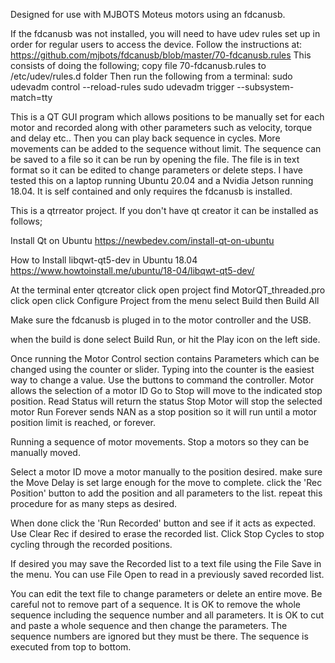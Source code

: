 
Designed for use with MJBOTS Moteus motors using an fdcanusb.

If the fdcanusb was not installed, you will need to have udev rules set up in order for regular users to access the device. Follow the instructions at: https://github.com/mjbots/fdcanusb/blob/master/70-fdcanusb.rules
This consists of doing the following;
copy file 70-fdcanusb.rules to /etc/udev/rules.d folder
 Then run the following from a terminal:
sudo udevadm control --reload-rules
sudo udevadm trigger --subsystem-match=tty

This is a QT GUI program which allows positions to be manually set for each motor and recorded along with other parameters such as velocity, torque and delay etc.. Then you can play back sequence in cycles. More movements can be added to the sequence without limit.
The sequence can be saved to a file so it can be run by opening the file.
The file is in text format so it can be edited to change parameters or delete steps.
I have tested this on a laptop running Ubuntu 20.04 and a Nvidia Jetson running 18.04. It is self contained and only requires the fdcanusb is installed.

This is a qtrreator project. If you don't have qt creator it can be installed as follows;

Install Qt on Ubuntu
https://newbedev.com/install-qt-on-ubuntu

How to Install libqwt-qt5-dev in Ubuntu 18.04
https://www.howtoinstall.me/ubuntu/18-04/libqwt-qt5-dev/

At the terminal enter
qtcreator
click open project
find MotorQT_threaded.pro
click open
click Configure Project
from the menu select Build then Build All

Make sure the fdcanusb is pluged in to the motor controller and the USB.

when the build is done
select Build Run, or hit the Play icon on the left side.

Once running the Motor Control section contains Parameters which can be changed using the counter or slider. Typing into the counter is the easiest way to change a value.
Use the buttons to command the controller.
Motor allows the selection of a motor ID
Go to Stop will move to the indicated stop position.
Read Status will return the status
Stop Motor will stop the selected motor
Run Forever sends NAN as a stop position so it will run until a motor position limit is reached, or forever.

Running a sequence of motor movements.
Stop a motors so they can be manually moved.

Select a motor ID
move a motor manually to the position desired.
make sure the Move Delay is set large enough for the move to complete.
click the 'Rec Position' button to add the position and all parameters to the list.
repeat this procedure for as many steps as desired.

When done click the 'Run Recorded' button and see if it acts as expected.
Use Clear Rec if desired to erase the recorded list.
Click Stop Cycles to stop cycling through the recorded positions.

If desired you may save the Recorded list to a text file using the File Save in the menu.
You can use File Open to read in a previously saved recorded list.

You can edit the text file to change parameters or delete an entire move.
Be careful not to remove part of a sequence. It is OK to remove the whole sequence including the sequence number and all parameters.
It is OK to cut and paste a whole sequence and then change the parameters.
The sequence numbers are ignored but they must be there.
The sequence is executed from top to bottom.
